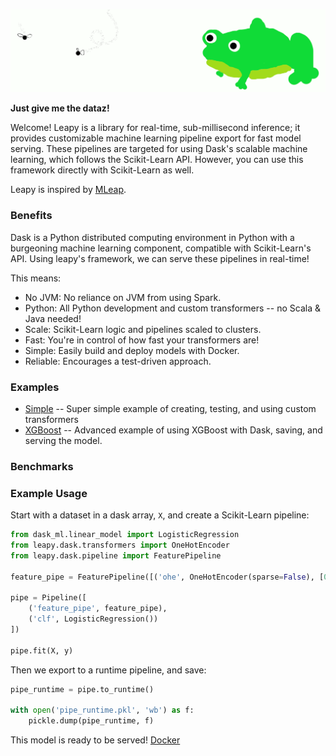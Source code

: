 ![fast](images/leapy.gif)

**Just give me the dataz!**

Welcome!  Leapy is a library for real-time, sub-millisecond inference;
it provides customizable machine learning pipeline export for fast
model serving. 
These pipelines are targeted for using Dask's scalable machine learning,
which follows the Scikit-Learn API. However, you can use this framework
directly with Scikit-Learn as well.

Leapy is inspired by [MLeap](https://github.com/combust/mleap).

### Benefits

Dask is a Python distributed computing environment in Python with a
burgeoning machine learning component, compatible with Scikit-Learn's API.
Using leapy's framework, we can serve these pipelines in real-time!

This means:

* No JVM: No reliance on JVM from using Spark.
* Python: All Python development and custom transformers -- no Scala & Java
          needed!
* Scale: Scikit-Learn logic and pipelines scaled to clusters.
* Fast: You're in control of how fast your transformers are!
* Simple: Easily build and deploy models with Docker.
* Reliable: Encourages a test-driven approach.
<!--* MLflow: Serve runtime models (as Scikit-Learn models) through `mlflow`.-->

### Examples

* [Simple](examples/simple)
    -- Super simple example of creating, testing, and using custom
    transformers
* [XGBoost](examples/)
    -- Advanced example of using XGBoost with Dask, saving, and serving the
    model.

### Benchmarks



### Example Usage

Start with a dataset in a dask array, `X`, and create a Scikit-Learn
pipeline:

```python
from dask_ml.linear_model import LogisticRegression
from leapy.dask.transformers import OneHotEncoder
from leapy.dask.pipeline import FeaturePipeline

feature_pipe = FeaturePipeline([('ohe', OneHotEncoder(sparse=False), [0])])

pipe = Pipeline([
    ('feature_pipe', feature_pipe),
    ('clf', LogisticRegression())
])

pipe.fit(X, y)
```

Then we export to a runtime pipeline, and save:

```python
pipe_runtime = pipe.to_runtime()

with open('pipe_runtime.pkl', 'wb') as f:
    pickle.dump(pipe_runtime, f)
```

This model is ready to be served! [Docker](docs/DOCKER.md)
